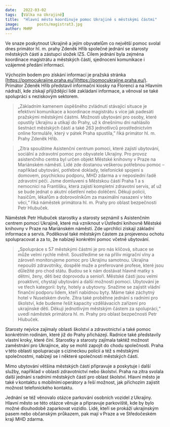 ```yaml
---
date:   2022-03-02
tags:  [Válka na Ukrajině]
title:  "Hlavní město koordinuje pomoc Ukrajině s městskými částmi"
image: 	      posts/magistrat3.jpg
author: MHMP
---
```


Ve snaze poskytnout Ukrajině a jejím obyvatelům co největší pomoc svolal dnes primátor hl. m. prahy Zdeněk Hřib společné jednání se starosty městských částí a zástupci složek IZS. Cílem jednání byla zejména koordinace magistrátu a městských částí, sjednocení komunikace i vzájemné předání informací.

Výchozím bodem pro získání informací je pražská stránka [https://pomocukrajine.praha.eu/](https://pomocukrajine.praha.eu/). Primátor Zdeněk Hřib představil informační kiosky na Florenci a na Hlavním nádraží, kde získají přijíždějící lidé zakládaní informace, a věnoval se také spolupráci s neziskovým sektorem.

> „Základním kamenem úspěšného zvládnutí stávající situace je efektivní komunikace a koordinace magistrátu s více jak padesáti pražskými městskými částmi. Možnosti ubytování pro osoby, které opustily Ukrajinu a utíkají do Prahy, už k dnešnímu dni nahlásilo šestnáct městských částí a také 263 jednotlivců prostřednictvím online formuláře, který v pátek Praha spustila,” říká primátor hl. m. Prahy Zdeněk Hřib. 

> „Zítra spouštíme Asistenční centrum pomoci, které zajistí ubytování, sociální a zdravotní pomoc pro obyvatele Ukrajiny. Pro provoz asistenčního centra byl určen objekt Městské knihovny v Praze na Mariánském náměstí. Lidé zde dostanou veškerou potřebnou pomoc – například ubytování, potřebné doklady, telefonické spojení s domovem, psychickou podporu, MHD zdarma a v neposlední řadě zdravotní péči. Jsme domluveni s Městskou částí Praha 1 a s nemocnicí na Františku, která zajistí kompletní zdravotní servis, ať už se bude jednat o akutní ošetření nebo doléčení. Děkuji policii, hasičům, lékařům a dobrovolníkům za maximální nasazení v této věci,“ říká náměstek primátora hl. m. Prahy pro oblast bezpečnosti Petr Hlubuček.

Náměstek Petr Hlubuček starostky a starosty seznámil s Asistenčním centrem pomoci Ukrajině, které má vzniknout v Ústřední knihovně Městské knihovny v Praze na Mariánském náměstí. Zde uprchlíci získají základní informace a servis. Poděkoval také městským částem za projevenou ochotu spolupracovat a za to, že nabízejí konkrétní pomoc včetně ubytování.

> „Spolupráce s 57 městskými částmi je pro nás klíčová, situace se může velmi rychle měnit. Soustředíme se na příliv migrační vlny a zároveň monitorujeme pomoc pro Ukrajinu samotnou. Ukrajina nepouští zdravotníky, dospělé muže a preferované profese, které jsou důležité pro chod státu. Budou se k nám dostávat hlavně matky s dětmi, ženy, děti bez doprovodu a senioři. Městské části jsou velmi proaktivní, chystají ubytování a další možnosti pomoci. Ubytování je ve třech kategorií: byty, hotely a ubytovny. Snažíme se zajistit vládní finanční podporu lidem, kteří nabídnou byty. Máme také záchytný hotel v Nuselském dvoře. Zítra také proběhne jednání s radními pro školství, kde budeme řešit kapacity vzdělávacích zařízení pro ukrajinské děti. Děkuji jednotlivým městským částem za spolupráci,“ uvedl náměstek primátora hl. m. Prahy pro oblast bezpečnosti Petr Hlubuček.

Starosty nejvíce zajímaly oblasti školství a zdravotnictví a také pomoc konkrétním rodinám, které již do Prahy přicházejí. Radnice také představily vlastní kroky, které činí. Starostky a starosty zajímala taktéž možnost zaměstnání pro Ukrajince, aby se mohli zapojit do chodu společnosti. Praha v této oblasti spolupracuje s cizineckou policií a též s městskými společnostmi, nabízejí se i některé společnosti městských částí.

Mimo ubytování většina městských částí připravuje a poskytuje i další služby, například v oblasti zdravotnictví nebo školství. Praha na zítra svolala další jednání s radními městských částí pro oblast školství. Hlavní město je také v kontaktu s mobilními operátory a řeší možnost, jak příchozím zajistit možnost telefonického kontaktu.

Jednání se též věnovalo otázce parkování osobních vozidel z Ukrajiny. Hlavní město se této otázce věnuje a připravuje parkoviště, kde by bylo možné dlouhodobě zaparkovat vozidlo. Lidé, kteří se prokáží ukrajinským pasem nebo občanským průkazem, pak mají v Praze a ve Středočeském kraji MHD zdarma.
